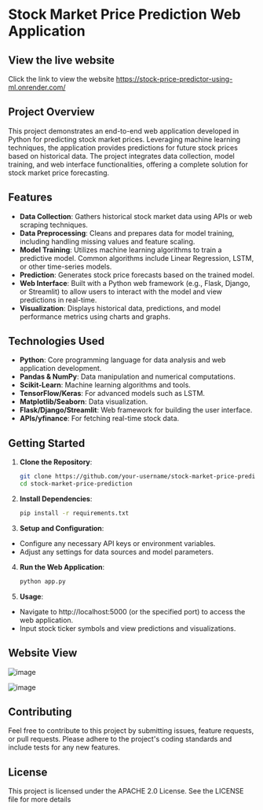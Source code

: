 # Stock Market Price Prediction Web Application

## View the live website 
Click the link to view the website 
https://stock-price-predictor-using-ml.onrender.com/

## Project Overview

This project demonstrates an end-to-end web application developed in Python for predicting stock market prices. Leveraging machine learning techniques, the application provides predictions for future stock prices based on historical data. The project integrates data collection, model training, and web interface functionalities, offering a complete solution for stock market price forecasting.

## Features

- **Data Collection**: Gathers historical stock market data using APIs or web scraping techniques.
- **Data Preprocessing**: Cleans and prepares data for model training, including handling missing values and feature scaling.
- **Model Training**: Utilizes machine learning algorithms to train a predictive model. Common algorithms include Linear Regression, LSTM, or other time-series models.
- **Prediction**: Generates stock price forecasts based on the trained model.
- **Web Interface**: Built with a Python web framework (e.g., Flask, Django, or Streamlit) to allow users to interact with the model and view predictions in real-time.
- **Visualization**: Displays historical data, predictions, and model performance metrics using charts and graphs.

## Technologies Used

- **Python**: Core programming language for data analysis and web application development.
- **Pandas & NumPy**: Data manipulation and numerical computations.
- **Scikit-Learn**: Machine learning algorithms and tools.
- **TensorFlow/Keras**: For advanced models such as LSTM.
- **Matplotlib/Seaborn**: Data visualization.
- **Flask/Django/Streamlit**: Web framework for building the user interface.
- **APIs/yfinance**: For fetching real-time stock data.

## Getting Started

1. **Clone the Repository**:
   ```bash
   git clone https://github.com/your-username/stock-market-price-prediction.git
   cd stock-market-price-prediction

2. **Install Dependencies**:
    ```bash
   pip install -r requirements.txt

4. **Setup and Configuration**:

- Configure any necessary API keys or environment variables.
- Adjust any settings for data sources and model parameters.

 4. **Run the Web Application**:
    ```bash
    python app.py

 5. **Usage**:
- Navigate to  http://localhost:5000 (or the specified port) to access the web application.
- Input stock ticker symbols and view predictions and visualizations.

## Website View
![image](https://github.com/user-attachments/assets/2fc7ca6a-8f06-457b-b570-eb1219cef555)


![image](https://github.com/user-attachments/assets/ab5c970a-47f2-40b7-b6f6-de586ca841c0)



## Contributing
Feel free to contribute to this project by submitting issues, feature requests, or pull requests. Please adhere to the project's coding standards and include tests for any new features.

## License
This project is licensed under the APACHE 2.0 License. See the LICENSE file for more details
